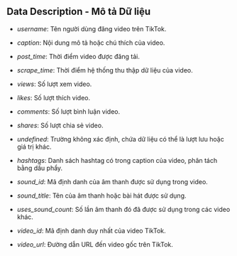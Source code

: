 ## Data Description - Mô tả Dữ liệu
- *username*: Tên người dùng đăng video trên TikTok.

- *caption*: Nội dung mô tả hoặc chú thích của video.

- *post_time*: Thời điểm video được đăng tải.

- *scrape_time*: Thời điểm hệ thống thu thập dữ liệu của video.

- *views*: Số lượt xem video.

- *likes*: Số lượt thích video.

- *comments*: Số lượt bình luận video.

- *shares*: Số lượt chia sẻ video.

- *undefined*: Trường không xác định, chứa dữ liệu có thể là lượt lưu hoặc giá trị khác.

- *hashtags*: Danh sách hashtag có trong caption của video, phân tách bằng dấu phẩy.

- *sound_id*: Mã định danh của âm thanh được sử dụng trong video.

- *sound_title*: Tên của âm thanh hoặc bài hát được sử dụng.

- *uses_sound_count*: Số lần âm thanh đó đã được sử dụng trong các video khác.

- *video_id*: Mã định danh duy nhất của video TikTok.

- *video_url*: Đường dẫn URL đến video gốc trên TikTok.